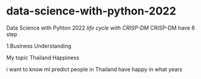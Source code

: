 # data-science-with-python-2022
Data Science with Pyhton 2022
_life cycle with CRISP-DM_
CRISP-DM have 6 step

1.Business Understanding

My topic Thailand Happiness

i want to know ml predict people in Thailand have happy in what years





